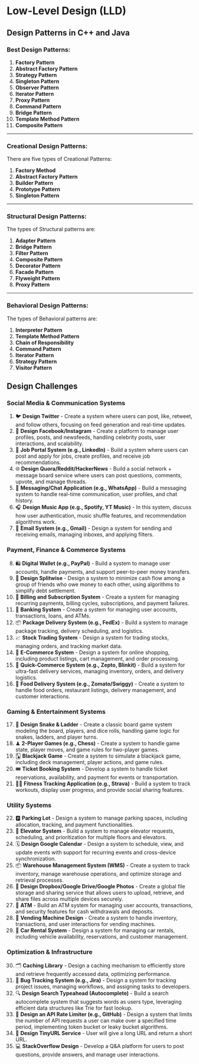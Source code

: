 # Low-Level Design (LLD)

## Design Patterns in C++ and Java

### Best Design Patterns:

1. **Factory Pattern**
2. **Abstract Factory Pattern**
3. **Strategy Pattern**
4. **Singleton Pattern**
5. **Observer Pattern**
6. **Iterator Pattern**
7. **Proxy Pattern**
8. **Command Pattern**
9. **Bridge Pattern**
10. **Template Method Pattern**
11. **Composite Pattern**

---

### Creational Design Patterns:

There are five types of Creational Patterns:

1. **Factory Method**
2. **Abstract Factory Pattern**
3. **Builder Pattern**
4. **Prototype Pattern**
5. **Singleton Pattern**

---

### Structural Design Patterns:

The types of Structural patterns are:

1. **Adapter Pattern**
2. **Bridge Pattern**
3. **Filter Pattern**
4. **Composite Pattern**
5. **Decorator Pattern**
6. **Facade Pattern**
7. **Flyweight Pattern**
8. **Proxy Pattern**

---

### Behavioral Design Patterns:

The types of Behavioral patterns are:

1. **Interpreter Pattern**
2. **Template Method Pattern**
3. **Chain of Responsibility**
4. **Command Pattern**
5. **Iterator Pattern**
6. **Strategy Pattern**
7. **Visitor Pattern**

## Design Challenges

### Social Media & Communication Systems

1. 🐦 **Design Twitter** - Create a system where users can post, like, retweet, and follow others, focusing on feed generation and real-time updates.
2. 📱 **Design Facebook/Instagram** - Create a platform to manage user profiles, posts, and newsfeeds, handling celebrity posts, user interactions, and scalability.
3. 💼 **Job Portal System (e.g., LinkedIn)** - Build a system where users can post and apply for jobs, create profiles, and receive job recommendations.
4. 🌐 **Design Quora/Reddit/HackerNews** - Build a social network + message board service where users can post questions, comments, upvote, and manage threads.
5. 📱 **Messaging/Chat Application (e.g., WhatsApp)** - Build a messaging system to handle real-time communication, user profiles, and chat history.
6. 🎧 **Design Music App (e.g., Spotify, YT Music)** - In this system, discuss how user authentication, music shuffle features, and recommendation algorithms work.
7. 📧 **Email System (e.g., Gmail)** - Design a system for sending and receiving emails, managing inboxes, and applying filters.

### Payment, Finance & Commerce Systems

8. 🛍 **Digital Wallet (e.g., PayPal)** - Build a system to manage user accounts, handle payments, and support peer-to-peer money transfers.
9. 💸 **Design Splitwise** - Design a system to minimize cash flow among a group of friends who owe money to each other, using algorithms to simplify debt settlement.
10. 🧾 **Billing and Subscription System** - Create a system for managing recurring payments, billing cycles, subscriptions, and payment failures.
11. 🏦 **Banking System** - Create a system for managing user accounts, transactions, loans, and ATMs.
12. 📦 **Package Delivery System (e.g., FedEx)** - Build a system to manage package tracking, delivery scheduling, and logistics.
13. 📈 **Stock Trading System** - Design a system for trading stocks, managing orders, and tracking market data.
14. 🛒 **E-Commerce System** - Design a system for online shopping, including product listings, cart management, and order processing.
15. 🛒 **Quick-Commerce System (e.g., Zepto, Blinkit)** - Build a system for ultra-fast delivery services, managing inventory, orders, and delivery logistics.
16. 🛵 **Food Delivery System (e.g., Zomato/Swiggy)** - Create a system to handle food orders, restaurant listings, delivery management, and customer interactions.

### Gaming & Entertainment Systems

17. 🎲 **Design Snake & Ladder** - Create a classic board game system modeling the board, players, and dice rolls, handling game logic for snakes, ladders, and player turns.
18. ♟ **2-Player Games (e.g., Chess)** - Create a system to handle game state, player moves, and game rules for two-player games.
19. 🂡 **Blackjack Game** - Create a system to simulate a blackjack game, including deck management, player actions, and game rules.
20. 🎟 **Ticket Booking System** - Develop a system to handle ticket reservations, availability, and payment for events or transportation.
21. 🚴‍♂️ **Fitness Tracking Application (e.g., Strava)** - Build a system to track workouts, display user progress, and provide social sharing features.

### Utility Systems

22. 🅿️ **Parking Lot** - Design a system to manage parking spaces, including allocation, tracking, and payment functionalities.
23. 🏢 **Elevator System** - Build a system to manage elevator requests, scheduling, and prioritization for multiple floors and elevators.
24. 🗓 **Design Google Calendar** - Design a system to schedule, view, and update events with support for recurring events and cross-device synchronization.
25. 📦 **Warehouse Management System (WMS)** - Create a system to track inventory, manage warehouse operations, and optimize storage and retrieval processes.
26. 📁 **Design Dropbox/Google Drive/Google Photos** - Create a global file storage and sharing service that allows users to upload, retrieve, and share files across multiple devices securely.
27. 🏧 **ATM** - Build an ATM system for managing user accounts, transactions, and security features for cash withdrawals and deposits.
28. 🥤 **Vending Machine Design** - Create a system to handle inventory, transactions, and user interactions for vending machines.
29. 🚗 **Car Rental System** - Design a system for managing car rentals, including vehicle availability, reservations, and customer management.

### Optimization & Infrastructure

30. 🗂 **Caching Library** - Design a caching mechanism to efficiently store and retrieve frequently accessed data, optimizing performance.
31. 🔧 **Bug Tracking System (e.g., Jira)** - Design a system for tracking project issues, managing workflows, and assigning tasks to developers.
32. 🔍 **Design Search Typeahead (Autocomplete)** - Build a search autocomplete system that suggests words as users type, leveraging efficient data structures like Trie for fast lookup.
33. 🔐 **Design an API Rate Limiter (e.g., GitHub)** - Design a system that limits the number of API requests a user can make over a specified time period, implementing token bucket or leaky bucket algorithms.
34. 🔗 **Design TinyURL Service** - User will give a long URL and return a short URL.
35. 💻 **StackOverflow Design** - Develop a Q&A platform for users to post questions, provide answers, and manage user interactions.
